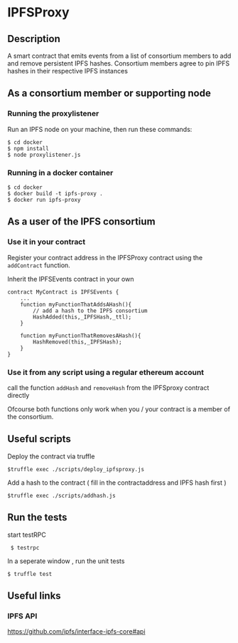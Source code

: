 # IPFSProxy

## Description

A smart contract that emits events from a list of consortium members to add and remove persistent IPFS hashes.
Consortium members agree to pin IPFS hashes in their respective IPFS instances


## As a consortium member or supporting node

### Running the proxylistener

Run an IPFS node on your machine, then run these commands:

```
$ cd docker
$ npm install
$ node proxylistener.js

```

### Running in a docker container

```
$ cd docker 
$ docker build -t ipfs-proxy .
$ docker run ipfs-proxy
```

## As a user of the IPFS consortium 

### Use it in your contract

Register your contract address in the IPFSProxy contract using the ```addContract``` function.

Inherit the IPFSEvents contract in your own

```
contract MyContract is IPFSEvents {
	...
	function myFunctionThatAddsAHash(){
		// add a hash to the IPFS consortium
		HashAdded(this,_IPFSHash,_ttl);
	}

	function myFunctionThatRemovesAHash(){
		HashRemoved(this,_IPFSHash);
	}
}
```

### Use it from any script using a regular ethereum account

call the function ```addHash``` and ```removeHash``` from the IPFSproxy contract directly

Ofcourse both functions only work when you / your contract is a member of the consortium.


## Useful scripts

Deploy the contract via truffle

``` $truffle exec ./scripts/deploy_ipfsproxy.js ```

Add a hash to the contract ( fill in the contractaddress and IPFS hash first )

``` $truffle exec ./scripts/addhash.js ```


## Run the tests

start testRPC

``` $ testrpc```

In a seperate window , run the unit tests

``` $ truffle test ```

## Useful links

### IPFS API

https://github.com/ipfs/interface-ipfs-core#api







